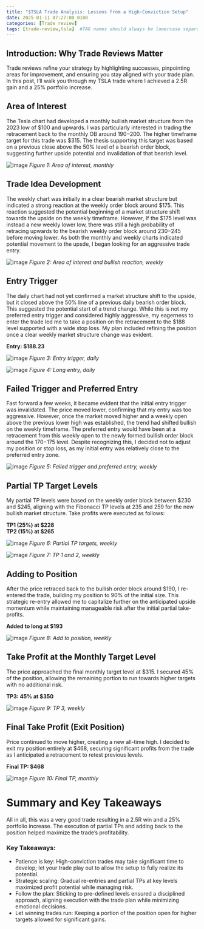 ```yaml
---
title: "$TSLA Trade Analysis: Lessons from a High-Conviction Setup"
date: 2025-01-11 07:27:00 0100
categories: [Trade review]
tags: [trade-review,tsla]  #TAG names should always be lowercase separated by comma
---
```


## Introduction: Why Trade Reviews Matter

Trade reviews refine your strategy by highlighting successes, pinpointing areas for improvement, and ensuring you stay aligned with your trade plan. In this post, I’ll walk you through my TSLA trade where I achieved a 2.5R gain and a 25% portfolio increase.

## Area of Interest
The Tesla chart had developed a monthly bullish market structure from the 2023 low of $100 and upwards. I was particularly interested in trading the retracement back to the monthly OB around $190-$200.
The higher timeframe target for this trade was $315. The thesis supporting this target was based on a previous close above the 50% level of a bearish order block, suggesting further upside potential and invalidation of that bearish level.

![image](/assets/img/2025/1/TG-Trade_review-1-AOI-M.png)
*Figure 1: Area of interest, monthly*

## Trade Idea Development
The weekly chart was initially in a clear bearish market structure but indicated a strong reaction at the weekly order block around $175. This reaction suggested the potential beginning of a market structure shift towards the upside on the weekly timeframe.
However, If the $175 level was instead a new weekly lower low, there was still a high probability of retracing upwards to the bearish weekly order block around $230-$245 before moving lower.
As both the monthly and weekly charts indicated potential movement to the upsde, I began looking for an aggressive trade entry.

![image](/assets/img/2025/1/TG-Trade_review-1-AOI-W.png)
*Figure 2: Area of interest and bullish reaction, weekly*

## Entry Trigger
The daily chart had not yet confirmed a market structure shift to the upside, but it closed above the 50% line of a previous daily bearish order block. This suggested the potential start of a trend change. While this is not my preferred entry trigger and considered highly aggressive, my eagerness to enter the trade led me to take a position on the retracement to the $188 level supported with a wide stop loss. My plan included refining the position once a clear weekly market structure change was evident.

**Entry: $188.23**

![image](/assets/img/2025/1/TG-Trade_review-1-Entry_trigger-D.png)
*Figure 3: Entry trigger, daily*

![image](/assets/img/2025/1/TG-Trade_review-1-Long-D.png)
*Figure 4: Long entry, daily*

## Failed Trigger and Preferred Entry
Fast forward a few weeks, it became evident that the initial entry trigger was invalidated. The price moved lower, confirming that my entry was too aggressive. However, once the market moved higher and a weekly open above the previous lower high was established, the trend had shifted bullish on the weekly timeframe.
The preferred entry would have been at a retracement from this weekly open to the newly formed bullish order block around the $170-$175 level.
Despite recognizing this, I decided not to adjust my position or stop loss, as my initial entry was relatively close to the preferred entry zone.

![image](/assets/img/2025/1/TG-Trade_review-1-Preferred_entry-W.png)
*Figure 5: Failed trigger and preferred entry, weekly*

## Partial TP Target Levels
My partial TP levels were based on the weekly order block between $230 and $245, aligning with the Fibonacci TP levels at 235 and 259 for the new bullish market structure.
Take profits were executed as follows:  
  
**TP1 (25%) at $228**  
**TP2 (15%) at $265**

![image](/assets/img/2025/1/TG-Trade_review-1-Partial_TP_levels-W.png)
*Figure 6: Partial TP targets, weekly*  

![image](/assets/img/2025/1/TG-Trade_review-1-TP1_2.png)
*Figure 7: TP 1 and 2, weekly*  


## Adding to Position
After the price retraced back to the bullish order block around $190, I re-entered the trade, building my position to 90% of the initial size. This strategic re-entry allowed me to capitalize further on the anticipated upside momentum while maintaining manageable risk after the initial partial take-profits.  

**Added to long at $193**

![image](/assets/img/2025/1/TG-Trade_review-1-Long_add_target-W.png)
*Figure 8: Add to position, weekly*

## Take Profit at the Monthly Target Level
The price approached the final monthly target level at $315. I secured 45% of the position, allowing the remaining portion to run towards higher targets with no additional risk.  

**TP3: 45% at $350**

![image](/assets/img/2025/1/TG-Trade_review-1-TP3-W.png)
*Figure 9: TP 3, weekly*

## Final Take Profit (Exit Position)
Price continued to move higher, creating a new all-time high. I decided to exit my position entirely at $468, securing significant profits from the trade as I anticipated a retracement to retest previous levels.  

**Final TP: $468**  

![image](/assets/img/2025/1/TG-Trade_review-1-Final_TP-M.png)
*Figure 10: Final TP, monthly*


# Summary and Key Takeaways
All in all, this was a very good trade resulting in a 2.5R win and a 25% portfolio increase. The execution of partial TPs and adding back to the position helped maximize the trade’s profitability.

### Key Takeaways:
* Patience is key: High-conviction trades may take significant time to develop; let your trade play out to allow the setup to fully realize its potential.
* Strategic scaling: Gradual re-entries and partial TPs at key levels maximized profit potential while managing risk.
* Follow the plan: Sticking to pre-defined levels ensured a disciplined approach, aligning execution with the trade plan while minimizing emotional decisions.
* Let winning trades run: Keeping a portion of the position open for higher targets allowed for significant gains.


